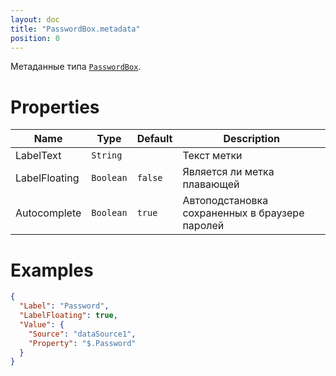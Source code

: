 ```yaml
---
layout: doc
title: "PasswordBox.metadata"
position: 0
---
```


Метаданные типа [`PasswordBox`](../).

# Properties

|Name|Type|Default|Description|
|----|----|-------|-----------|
|LabelText|`String`| |Текст метки|
|LabelFloating|`Boolean`|`false`|Является ли метка плавающей|
|Autocomplete|`Boolean`|`true`|Автоподстановка сохраненных в браузере паролей|

# Examples

```json
{
  "Label": "Password",
  "LabelFloating": true,
  "Value": {
    "Source": "dataSource1",
    "Property": "$.Password"
  }
}
```

